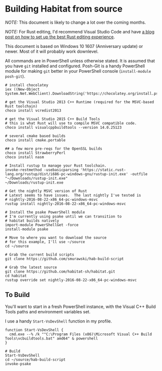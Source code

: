 # Building Habitat from source

*NOTE:* This document is likely to change a lot over the coming months.

*NOTE:* For Rust editing, I'd recommend Visual Studio Code and have [a blog post on how to set up the best Rust editing experience](http://stevenmurawski.com/powershell/2016/08/rustify).

This document is based on Windows 10 1607 (Anniversary update) or newer.  Most of it will probably work downlevel.

All commands are in PowerShell unless otherwise stated.  It is assumed that you have `git` installed and configured.  Posh-Git is a handy PowerShell module for making `git` better in your PowerShell console (`install-module posh-git`).

```
# install chocolatey
iex ((New-Object System.Net.WebClient).DownloadString('https://chocolatey.org/install.ps1'))

# get the Visual Studio 2013 C++ Runtime (required for the MSVC-based Rust toolchain)
choco install vcredist2013

# get the Visual Studio 2015 C++ Build Tools
# this is what Rust will use to compile MSVC compatible code.
choco install visualcppbuildtools --version 14.0.25123

# several cmake based builds
choco install cmake.portable

## a few more pre-reqs for the OpenSSL builds
choco install StrawberryPerl
choco install nasm

# Install rustup to manage your Rust toolchain.
invoke-restmethod -usebasicparsing 'https://static.rust-lang.org/rustup/dist/i686-pc-windows-gnu/rustup-init.exe' -outfile "~/Downloads/rustup-init.exe"
~/Downloads/rustup-init.exe

# Get the nightly MSVC version of Rust
# Latest seems to have issues.  The last nightly I've tested is 
# nightly-2016-08-22-x86_64-pc-windows-msvc
rustup install nightly-2016-08-22-x86_64-pc-windows-msvc

# Install the psake PowerShell module
# I'm currently using psake until we can transition to 
# habitat builds natively
import-module PowerShellGet -force
install-module psake

# Move to where you want to download the source
# for this example, I'll use ~/source
cd ~/source

# Grab the current build scripts
git clone https://github.com/smurawski/hab-build-script

# Grab the latest source
git clone https://github.com/habitat-sh/habitat.git
cd habitat 
rustup override set nightly-2016-08-22-x86_64-pc-windows-msvc 
```
## To Build

You'll want to start in a fresh PowerShell instance, with the Visual C++ Build Tools paths and environment variables set.

I use a handy `Start-VsDevShell` function in my profile.

```
function Start-VsDevShell {
  cmd.exe --% /k ""C:\Program Files (x86)\Microsoft Visual C++ Build Tools\vcbuildtools.bat" amd64" & powershell
}
```

```
# Build
Start-VsDevShell
cd ~/source/hab-build-script
invoke-psake
```

